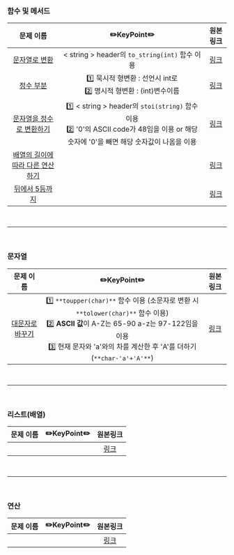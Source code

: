 ### 함수 및 메서드 

|문제 이름| ✏️KeyPoint✏️| 원본링크 |        
| :-----: | :-----: | :-----: |         
| <a href="https://github.com/juijeong8324/codingStudy/tree/programmers/Lv.0/%ED%95%A8%EC%88%98(%EB%A9%94%EC%84%9C%EB%93%9C)/%EB%AC%B8%EC%9E%90%EC%97%B4%EB%A1%9C%20%EB%B3%80%ED%99%98">문자열로 변환</a> | < string > header의 ```to_string(int)``` 함수 이용 |[링크](https://school.programmers.co.kr/learn/courses/30/lessons/181845)|
| <a href="">정수 부분</a> |1️⃣ 묵시적 형변환 : 선언시 int로 <br> 2️⃣ 명시적 형변환 : (int)변수이름 |[링크](https://school.programmers.co.kr/learn/courses/30/lessons/181850)|
| <a href="">문자열을 정수로 변환하기</a> |1️⃣ < string > header의 ```stoi(string)``` 함수 이용 <br> 2️⃣ '0'의 ASCII code가 48임을 이용 or 해당 숫자에 '0'을 빼면 해당 숫자값이 나옴을 이용|[링크](https://school.programmers.co.kr/learn/courses/30/lessons/181848)|
| <a href="">배열의 길이에 따라 다른 연산하기</a> ||[링크](https://school.programmers.co.kr/learn/courses/30/lessons/181854)|
| <a href="">뒤에서 5등까지</a> ||[링크]()|

<br>

---

<br>

### 문자열 

|문제 이름| ✏️KeyPoint✏️ | 원본링크 |        
| :-----: | :-----: | :-----: |     
| <a href="">대문자로 바꾸기</a> | 1️⃣ ```**toupper(char)**``` 함수 이용 (소문자로 변환 시 ```**tolower(char)**``` 함수 이용) <br> 2️⃣ **ASCII 값**이 A-Z는 65-90 a-z는 97-122임을 이용 <br> 3️⃣ 현재 문자와 'a'와의 차를 계산한 후 'A'를 더하기 (```**char-'a'+'A'**```)|[링크](https://school.programmers.co.kr/learn/courses/30/lessons/181877)|

<br>

---

<br>

### 리스트(배열)
|문제 이름| ✏️KeyPoint✏️ | 원본링크 |        
| :-----: | :-----: | :-----: |    
|||[링크]()|

<br>

---

<br>

### 연산
|문제 이름| ✏️KeyPoint✏️ | 원본링크 |        
| :-----: | :-----: | :-----: |    
|||[링크]()|
